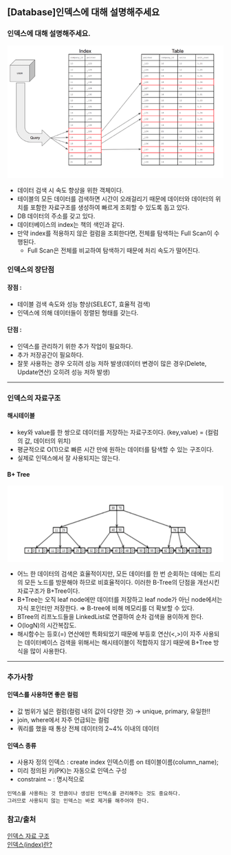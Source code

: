 ## [Database]인덱스에 대해 설명해주세요

### 인덱스에 대해 설명해주세요.
![img.png](img/img.png)
- 데이터 검색 시 속도 향상을 위한 객체이다.  
- 테이블의 모든 데이터를 검색하면 시간이 오래걸리기 때문에 데이터와 데이터의 위치를 포함한 자료구조를 생성하여 빠르게 조회할 수 있도록 돕고 있다.
- DB 데이터의 주소를 갖고 있다.
- 데이터베이스의 index는 책의 색인과 같다.
- 만약 index를 적용하지 않은 컬럼을 조회한다면, 전체를 탐색하는 Full Scan이 수행된다.
  - Full Scan은 전체를 비교하여 탐색하기 때문에 처리 속도가 떨어진다.

### 인덱스의 장단점
#### 장점 :
- 테이블 검색 속도와 성능 향상(SELECT, 효율적 검색)
- 인덱스에 의해 데이터들이 정렬된 형태를 갖는다.

#### 단점 :
- 인덱스를 관리하기 위한 추가 작업이 필요하다.
- 추가 저장공간이 필요하다.
- 잘못 사용하는 경우 오히려 성능 저하 발생(데이터 변경이 많은 경우(Delete, Update연산) 오히려 성능 저하 발생)

---

### 인덱스의 자료구조
#### 해시테이블
- key와 value를 한 쌍으로 데이터를 저장하는 자료구조이다. (key,value) = (컬럼의 값, 데이터의 위치)
- 평균적으로 O(1)으로 빠른 시간 만에 원하는 데이터를 탐색할 수 있는 구조이다.
- 실제로 인덱스에서 잘 사용되지는 않는다.

#### B+ Tree
![img.png](img/img2.png)
- 어느 한 데이터의 검색은 효율적이지만, 모든 데이터를 한 번 순회하는 데에는 트리의 모든 노드를 방문해야 하므로 비효율적이다. 이러한 B-Tree의 단점을 개선시킨 자료구조가 B+Tree이다.
- B+Tree는 오직 leaf node에만 데이터를 저장하고 leaf node가 아닌 node에서는 자식 포인터만 저장한다. ⇒ B-tree에 비해 메모리를 더 확보할 수 있다.
- BTree의 리프노드들을 LinkedList로 연결하여 순차 검색을 용이하게 한다.
- O(logN)의 시간복잡도.
- 해시함수는 등호(=) 연산에만 특화되었기 때문에 부등호 연산(<,>)이 자주 사용되는 데이터베이스 검색을 위해서는 해시테이블이 적합하지 않기 때문에 B+Tree 방식을 많이 사용한다.

---

### 추가사항 
#### 인덱스를 사용하면 좋은 컬럼
- 값 범위가 넓은 컬럼(컬럼 내의 값이 다양한 것) → unique, primary, 유일한!!
- join, where에서 자주 언급되는 컬럼
- 쿼리를 했을 때 통상 전체 데이터의 2~4% 이내의 데이터

#### 인덱스 종류
- 사용자 정의 인덱스 : create index 인덱스이름 on 테이블이름(column_name);
- 미리 정의된 키(PK)는 자동으로 인덱스 구성
- constraint ~ : 명시적으로

```
인덱스를 사용하는 것 만큼이나 생성된 인덱스를 관리해주는 것도 중요하다.   
그러므로 사용되지 않는 인덱스는 바로 제거를 해주어야 한다.
```


### 참고/출처
[인덱스 자료 구조](https://velog.io/@sem/DB-%EC%9D%B8%EB%8D%B1%EC%8A%A4-%EC%9E%90%EB%A3%8C-%EA%B5%AC%EC%A1%B0-B-Tree)  
[인덱스(index)란?](https://mangkyu.tistory.com/96)  